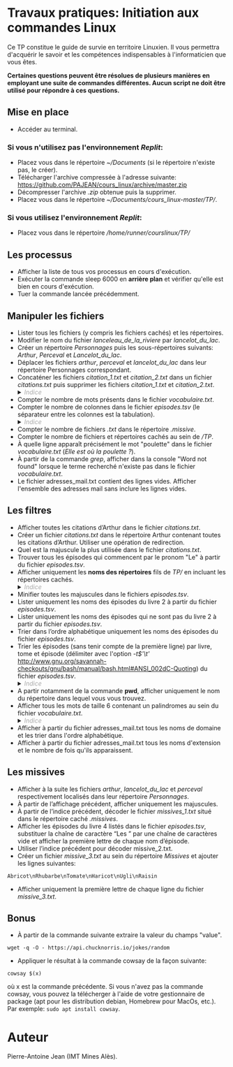 # Travaux pratiques: Initiation aux commandes Linux

Ce TP constitue le guide de survie en territoire Linuxien. Il vous permettra d'acquérir le savoir et les compétences indispensables à l'informaticien que vous êtes.

**Certaines questions peuvent être résolues de plusieurs manières en employant une suite de commandes différentes. Aucun script ne doit être utilisé pour répondre à ces questions.**

## Mise en place

* Accéder au terminal.

### Si vous n'utilisez pas l'environnement *Replit*:

* Placez vous dans le répertoire *~/Documents* (si le répertoire n'existe pas, le créer).
* Télécharger l'archive compressée à l'adresse suivante: https://github.com/PAJEAN/cours_linux/archive/master.zip
* Décompresser l'archive *.zip* obtenue puis la supprimer.
* Placez vous dans le répertoire *~/Documents/cours_linux-master/TP/*.

### Si vous utilisez l'environnement *Replit*:
* Placez vous dans le répertoire */home/runner/courslinux/TP/*

## Les processus

* Afficher la liste de tous vos processus en cours d'exécution.
* Exécuter la commande sleep 6000 en **arrière plan** et vérifier qu'elle est bien en cours d'exécution.
* Tuer la commande lancée précédemment.

## Manipuler les fichiers

* Lister tous les fichiers (y compris les fichiers cachés) et les répertoires. 
* Modifier le nom du fichier *lanceleau_de_la_riviere* par *lancelot_du_lac*.
* Créer un répertoire *Personnages* puis les sous-répertoires suivants: *Arthur*, *Perceval* et *Lancelot_du_lac*.
* Déplacer les fichiers *arthur*, *perceval* et *lancelot_du_lac* dans leur répertoire Personnages correspondant.
* Concaténer les fichiers *citation_1.txt* et *citation_2.txt* dans un fichier *citations.txt* puis supprimer les fichiers *citation_1.txt* et *citation_2.txt*.
    <details>
        <summary><i style="color:#aaa">Indice</i></summary> 
        <i>Redirections des flux E/S.</i>
    </details>
* Compter le nombre de mots présents dans le fichier *vocabulaire.txt*.
* Compter le nombre de colonnes dans le fichier *episodes.tsv* (le séparateur entre les colonnes est la tabulation).
    <details>
        <summary><i style="color:#aaa">Indice</i></summary> 
        <i>Une tabulation est symbolisée par le caractère <b>\t</b> et un saut de ligne par le caractère <b>\n</b>.</i>
    </details>
* Compter le nombre de fichiers *.txt* dans le répertoire *.missive*.
* Compter le nombre de fichiers et répertoires cachés au sein de */TP*.
* À quelle ligne apparaît précisément le mot "poulette" dans le fichier *vocabulaire.txt* (*Elle est où la poulette ?*).
* À partir de la commande *grep*, afficher dans la console "Word not found" lorsque le terme recherché n'existe pas dans le fichier *vocabulaire.txt*.
* Le fichier adresses_mail.txt contient des lignes vides. Afficher l'ensemble des adresses mail sans inclure les lignes vides.

## Les filtres
* Afficher toutes les citations d’Arthur dans le fichier *citations.txt*.
* Créer un fichier *citations.txt* dans le répertoire Arthur contenant toutes les citations d’Arthur. Utiliser une opération de redirection.
* Quel est la majuscule la plus utilisée dans le fichier *citations.txt*.
* Trouver tous les épisodes qui commencent par le pronom "Le" à partir du fichier *episodes.tsv*.
* Afficher uniquement les **noms des répertoires** fils de *TP/* en incluant les répertoires cachés.
    <details>
        <summary><i style="color:#aaa">Indice</i></summary> 
        <i>L'option -F de ls ajoute un indicateur aux entrées.</i>
    </details>
* Minifier toutes les majuscules dans le fichiers *episodes.tsv*.
* Lister uniquement les noms des épisodes du livre 2 à partir du fichier *episodes.tsv*.
* Lister uniquement les noms des épisodes qui ne sont pas du livre 2 à partir du fichier *episodes.tsv*.
* Trier dans l’ordre alphabétique uniquement les noms des épisodes du fichier *episodes.tsv*.
* Trier les épisodes (sans tenir compte de la première ligne) par livre, tome et épisode (délimiter avec l'option *-t$'\t'* http://www.gnu.org/savannah-checkouts/gnu/bash/manual/bash.html#ANSI_002dC-Quoting) du fichier *episodes.tsv*.
    <details>
        <summary><i style="color:#aaa">Indice</i></summary> 
        <i>L'option -k suivie d'un numéro de colonne permet de trier selon une colonne spécifique (l'option peut être employée plusieurs fois).</i>
    </details>
* A partir notamment de la commande **pwd**, afficher uniquement le nom du répertoire dans lequel vous vous trouvez.
* Afficher tous les mots de taille 6 contenant un palindromes au sein du fichier *vocabulaire.txt*.
    <details>
        <summary><i style="color:#aaa">Indice</i></summary> 
        <i>L’expression « (.)\1 » représente le motif « un caractère répété ».</i>
    </details>
* Afficher à partir du fichier adresses_mail.txt tous les noms de domaine et les trier dans l'ordre alphabétique.
* Afficher à partir du fichier adresses_mail.txt tous les noms d'extension et le nombre de fois qu'ils apparaissent.


## Les missives

* Afficher à la suite les fichiers *arthur*, *lancelot_du_lac* et *perceval* respectivement localisés dans leur répertoire *Personnages*.
* À partir de l’affichage précédent, afficher uniquement les majuscules.
* À partir de l’indice précédent, décoder le fichier *missives_1.txt* situé dans le répertoire caché *.missives*.
* Afficher les épisodes du livre 4 listés dans le fichier *episodes.tsv*, substituer la chaîne de caractère “Les ” par une chaîne de caractères vide et afficher la première lettre de chaque nom d’épisode.
* Utiliser l’indice précédent pour décoder missive_2.txt.
* Créer un fichier *missive_3.txt* au sein du répertoire *Missives* et ajouter les lignes suivantes:

`Abricot\nRhubarbe\nTomate\nHaricot\nUgli\nRaisin`

* Afficher uniquement la première lettre de chaque ligne du fichier *missive_3.txt*.

## Bonus

* À partir de la commande suivante extraire la valeur du champs "value".

`wget -q -O - https://api.chucknorris.io/jokes/random`

* Appliquer le résultat à la commande cowsay de la façon suivante:

`cowsay $(x)`

où x est la commande précédente. Si vous n'avez pas la commande cowsay, vous pouvez la télécherger à l'aide de votre gestionnaire de package (apt pour les distribution debian, Homebrew pour MacOs, etc.). Par exemple: `sudo apt install cowsay`.

# Auteur

Pierre-Antoine Jean (IMT Mines Alès).